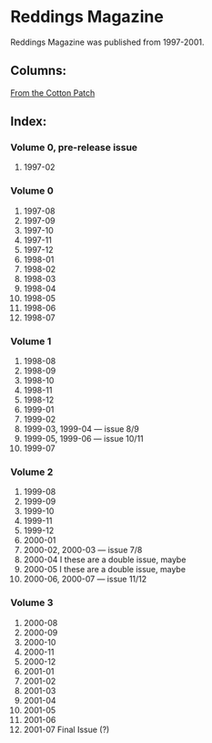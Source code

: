 # Reddings Magazine

Reddings Magazine was published from 1997-2001.

## Columns:
[From the Cotton Patch](cotton-patch)

## Index:

### Volume 0, pre-release issue
1. 1997-02

### Volume 0
1. 1997-08
2. 1997-09
3. 1997-10
4. 1997-11
5. 1997-12
6. 1998-01
7. 1998-02
8. 1998-03
9. 1998-04
10. 1998-05
11. 1998-06
12. 1998-07

### Volume 1
1. 1998-08
2. 1998-09
3. 1998-10
4. 1998-11
5. 1998-12
6. 1999-01
7. 1999-02
8. 1999-03, 1999-04 — issue 8/9
10. 1999-05, 1999-06 — issue 10/11
12. 1999-07

### Volume 2
1. 1999-08
1. 1999-09
1. 1999-10
1. 1999-11
1. 1999-12
1. 2000-01
1. 2000-02, 2000-03 — issue 7/8
1. 2000-04   I these are a double issue, maybe
1. 2000-05   I these are a double issue, maybe
1. 2000-06, 2000-07 — issue 11/12

### Volume 3
1. 2000-08
1. 2000-09
1. 2000-10
1. 2000-11
1. 2000-12
1. 2001-01
1. 2001-02
1. 2001-03
1. 2001-04
1. 2001-05
1. 2001-06
1. 2001-07 Final Issue (?)
